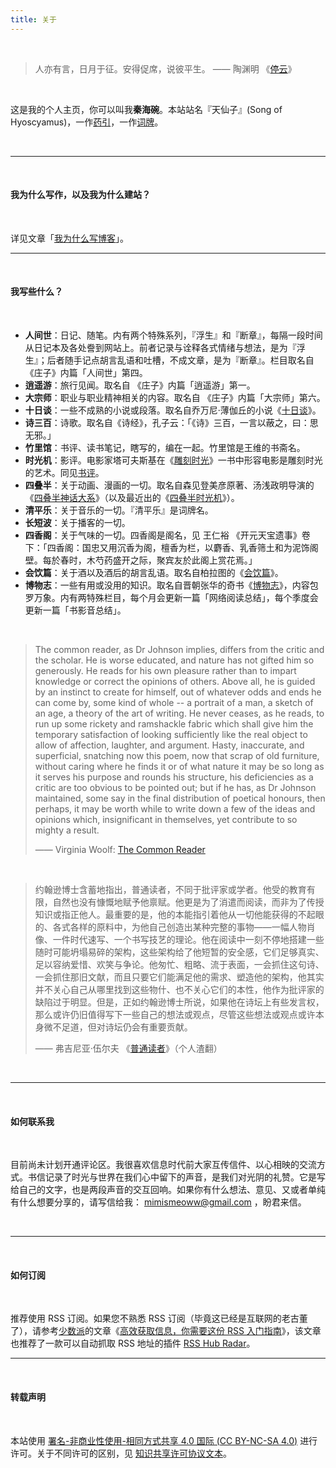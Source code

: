 ```yaml
---
title: 关于
---
```


<br/>

> 人亦有言，日月于征。安得促席，说彼平生。         —— 陶渊明 《[停云](https://zh.m.wikisource.org/zh-hans/%E5%81%9C%E9%9B%B2)》

<br/>

这是我的个人主页，你可以叫我**秦海碗**。本站站名『天仙子』(Song of Hyoscyamus)，一作[药引](https://zh.wikipedia.org/wiki/%E5%A4%A9%E4%BB%99%E5%AD%90_(%E6%A4%8D%E7%89%A9))，一作[词牌](https://zh.m.wikipedia.org/zh-hans/%E5%A4%A9%E4%BB%99%E5%AD%90)。

<br/>

---

<br/>

#### 我为什么写作，以及我为什么建站？

<br/>

详见文章「[我为什么写博客](https://tianxianzi.me/2022/12/29/why_do_i_write_blogs/)」。



---

<br/>

#### 我写些什么？



<br/>

- **人间世**：日记、随笔。内有两个特殊系列，『浮生』和『断章』，每隔一段时间从日记本及各处誊到网站上。前者记录与诠释各式情绪与想法，是为『浮生』；后者随手记点胡言乱语和吐槽，不成文章，是为『断章』。栏目取名自《庄子》内篇「人间世」第四。
- **逍遥游**：旅行见闻。取名自 《庄子》内篇「逍遥游」第一。
- **大宗师**：职业与职业精神相关的内容。取名自 《庄子》内篇「大宗师」第六。
- **十日谈**：一些不成熟的小说或段落。取名自乔万尼·薄伽丘的小说《[十日谈](https://book.douban.com/subject/25897666/)》。
- **诗三百**：诗歌。取名自《诗经》，孔子云：「《诗》三百，一言以蔽之，曰：思无邪。」
- **竹里馆**：书评、读书笔记，瞎写的，编在一起。竹里馆是王维的书斋名。
- **时光机**：影评。电影家塔可夫斯基在《[雕刻时光](https://book.douban.com/subject/26435510/)》一书中形容电影是雕刻时光的艺术。同见[书评](https://tianxianzi.me/2022/12/10/sculpting_in_time/)。
- **四叠半**：关于动画、漫画的一切。取名自森见登美彦原著、汤浅政明导演的《[四叠半神话大系](https://movie.douban.com/subject/4195678/)》（以及最近出的《[四叠半时光机](https://movie.douban.com/subject/35563505/)》）。
- **清平乐**：关于音乐的一切。『清平乐』是词牌名。
- **长短波**：关于播客的一切。
- **四香阁**：关于气味的一切。四香阁是阁名，见 王仁裕 《开元天宝遗事》卷下：「四香阁：国忠又用沉香为阁，檀香为栏，以麝香、乳香筛土和为泥饰阁壁。每於春时，木芍药盛开之际，聚宾友於此阁上赏花焉。」
- **会饮篇**：关于酒以及酒后的胡言乱语。取名自柏拉图的《[会饮篇](https://book.douban.com/subject/21570668/)》。
- **博物志**：一些有用或没用的知识。取名自晋朝张华的奇书《[博物志](https://zh.m.wikisource.org/zh/%E5%8D%9A%E7%89%A9%E5%BF%97)》，内容包罗万象。内有两特殊栏目，每个月会更新一篇「网络阅读总结」，每个季度会更新一篇「书影音总结」。

<br/>

> The common reader, as Dr Johnson implies, differs from the critic and the scholar. He is worse educated, and nature has not gifted him so generously. He reads for his own pleasure rather than to impart knowledge or correct the opinions of others. Above all, he is guided by an instinct to create for himself, out of whatever odds and ends he can come by, some kind of whole -- a portrait of a man, a sketch of an age, a theory of the art of writing. He never ceases, as he reads, to run up some rickety and ramshackle fabric which shall give him the temporary satisfaction of looking sufficiently like the real object to allow of affection, laughter, and argument. Hasty, inaccurate, and superficial, snatching now this poem, now that scrap of old furniture, without caring where he finds it or of what nature it may be so long as it serves his purpose and rounds his structure, his deficiencies as a critic are too obvious to be pointed out; but if he has, as Dr Johnson maintained, some say in the final distribution of poetical honours, then perhaps, it may be worth while to write down a few of the ideas and opinions which, insignificant in themselves, yet contribute to so mighty a result.
>
> —— Virginia Woolf: [The Common Reader](https://www.goodreads.com/book/show/18840.The_Common_Reader?from_search=true&from_srp=true&qid=9JZyK36zNZ&rank=1)

<br/>

> 约翰逊博士含蓄地指出，普通读者，不同于批评家或学者。他受的教育有限，自然也没有慷慨地赋予他禀赋。他更是为了消遣而阅读，而非为了传授知识或指正他人。最重要的是，他的本能指引着他从一切他能获得的不起眼的、各式各样的原料中，为他自己创造出某种完整的事物——一幅人物肖像、一件时代速写、一个书写技艺的理论。他在阅读中一刻不停地搭建一些随时可能坍塌易碎的架构，这些架构给了他短暂的安全感，它们足够真实、足以容纳爱惜、欢笑与争论。他匆忙、粗略、流于表面，一会抓住这句诗、一会抓住那旧文献，而且只要它们能满足他的需求、塑造他的架构，他其实并不关心自己从哪里找到这些物什、也不关心它们的本性，他作为批评家的缺陷过于明显。但是，正如约翰逊博士所说，如果他在诗坛上有些发言权，那么或许仍旧值得写下一些自己的想法或观点，尽管这些想法或观点或许本身微不足道，但对诗坛仍会有重要贡献。
>
> —— 弗吉尼亚·伍尔夫 《[普通读者](https://book.douban.com/subject/24529228/)》（个人渣翻）

<br/>

---

<br/>

#### 如何联系我

<br/>

目前尚未计划开通评论区。我很喜欢信息时代前大家互传信件、以心相映的交流方式。书信记录了时光与世界在我们心中留下的声音，是我们对光阴的礼赞。它是写给自己的文字，也是两段声音的交互回响。如果你有什么想法、意见、又或者单纯有什么想要分享的，请写信给我： mimismeoww@gmail.com ，盼君来信。

<br/>

---

<br/>

#### 如何订阅

<br/>

推荐使用 RSS 订阅。如果您不熟悉 RSS 订阅（毕竟这已经是互联网的老古董了），请参考[少数派](https://sspai.com/)的文章《[高效获取信息，你需要这份 RSS 入门指南](https://sspai.com/post/56391)》，该文章也推荐了一款可以自动抓取 RSS 地址的插件 [RSS Hub Radar](https://chrome.google.com/webstore/detail/rsshub-radar/kefjpfngnndepjbopdmoebkipbgkggaa)。



---

<br/>

#### 转载声明

<br/>

本站使用 [署名-非商业性使用-相同方式共享 4.0 国际 (CC BY-NC-SA 4.0)](https://creativecommons.org/licenses/by-nc-sa/4.0/deed.zh) 进行许可。关于不同许可的区别，见 [知识共享许可协议文本](https://creativecommons.net.cn/licenses/meet-the-licenses/)。
